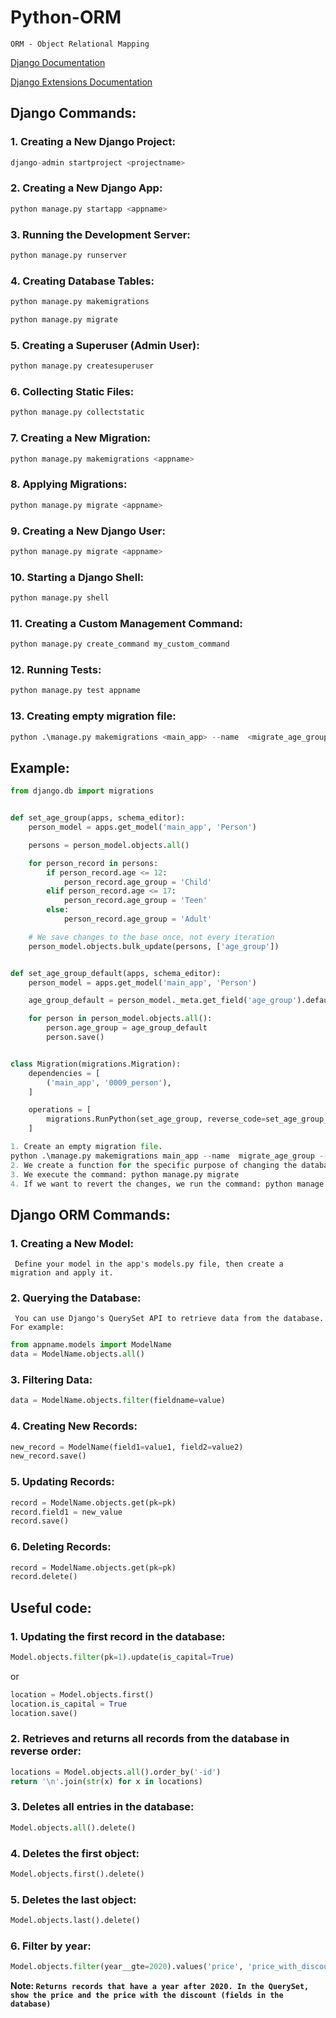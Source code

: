 # Python-ORM

```
ORM - Object Relational Mapping
```

[Django Documentation](https://docs.djangoproject.com/en/4.2/)

[Django Extensions Documentation](https://django-extensions.readthedocs.io/en/latest/)

## Django Commands:


### 1.  Creating a New Django Project:

```python
django-admin startproject <projectname>
```


### 2. Creating a New Django App:

```python
python manage.py startapp <appname>
```

### 3. Running the Development Server:

```python
python manage.py runserver
```

### 4. Creating Database Tables:

```python
python manage.py makemigrations
```

```python
python manage.py migrate
```
### 5. Creating a Superuser (Admin User):

```python
python manage.py createsuperuser
```

### 6. Collecting Static Files:

```python
python manage.py collectstatic
```

### 7. Creating a New Migration:

```python
python manage.py makemigrations <appname>
```

### 8. Applying Migrations:

```python
python manage.py migrate <appname>
```


### 9. Creating a New Django User:

```python
python manage.py migrate <appname>
```

### 10. Starting a Django Shell:

```python
python manage.py shell
```

### 11. Creating a Custom Management Command:

```python
python manage.py create_command my_custom_command
```
### 12. Running Tests:

```python
python manage.py test appname
```

### 13. Creating empty migration file:

```python
python .\manage.py makemigrations <main_app> --name  <migrate_age_group> --empty
```

 
## Example:

```python 
from django.db import migrations


def set_age_group(apps, schema_editor):
    person_model = apps.get_model('main_app', 'Person')

    persons = person_model.objects.all()

    for person_record in persons:
        if person_record.age <= 12:
            person_record.age_group = 'Child'
        elif person_record.age <= 17:
            person_record.age_group = 'Teen'
        else:
            person_record.age_group = 'Adult'

    # We save changes to the base once, not every iteration
    person_model.objects.bulk_update(persons, ['age_group'])


def set_age_group_default(apps, schema_editor):
    person_model = apps.get_model('main_app', 'Person')

    age_group_default = person_model._meta.get_field('age_group').default

    for person in person_model.objects.all():
        person.age_group = age_group_default
        person.save()


class Migration(migrations.Migration):
    dependencies = [
        ('main_app', '0009_person'),
    ]

    operations = [
        migrations.RunPython(set_age_group, reverse_code=set_age_group_default)
    ]

1. Create an empty migration file.
python .\manage.py makemigrations main_app --name  migrate_age_group --empty
2. We create a function for the specific purpose of changing the database.
3. We execute the command: python manage.py migrate
4. If we want to revert the changes, we run the command: python manage.py migrate main_app <name of previous migration>
```

    
    

## Django ORM Commands:

### 1. Creating a New Model: 
     Define your model in the app's models.py file, then create a migration and apply it.

### 2. Querying the Database: 
     You can use Django's QuerySet API to retrieve data from the database. For example:

```python
from appname.models import ModelName  
data = ModelName.objects.all()
```

### 3. Filtering Data:

```python
data = ModelName.objects.filter(fieldname=value)
```

### 4. Creating New Records:

```python
new_record = ModelName(field1=value1, field2=value2)
new_record.save()
```

### 5. Updating Records:

```python
record = ModelName.objects.get(pk=pk)
record.field1 = new_value
record.save()
```

### 6. Deleting Records:

```python
record = ModelName.objects.get(pk=pk)
record.delete()
```

## Useful code:

### 1. Updating the first record in the database: 

```python
Model.objects.filter(pk=1).update(is_capital=True)
```
or
```python
location = Model.objects.first()
location.is_capital = True
location.save()
```

### 2. Retrieves and returns all records from the database in reverse order: 
```python
locations = Model.objects.all().order_by('-id')
return '\n'.join(str(x) for x in locations)
```

### 3. Deletes all entries in the database: 
```python
Model.objects.all().delete()
```

### 4. Deletes the first object: 
```python
Model.objects.first().delete()
```
   
### 5. Deletes the last object: 
```python
Model.objects.last().delete()
```

### 6. Filter by year: 
```python
Model.objects.filter(year__gte=2020).values('price', 'price_with_discount')
```

**Note: `Returns records that have a year after 2020. In the QuerySet, show the price and the price with the discount (fields in the database)`**




